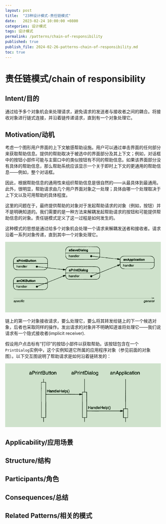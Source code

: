 ```yaml
---
layout: post
title:  "23种设计模式-责任链模式"
date:   2023-02-24 10:00:00 +0800
categories: 设计模式
tags: 设计模式
permalink: /patterns/chain-of-responsibility
published: true
publish_file: 2024-02-26-patterns-chain-of-responsibility.md
toc: true
---
```

# 责任链模式/chain of responsibility

## Intent/目的

通过给予多个对象机会来处理请求，避免请求的发送者与接收者之间的耦合。将接收对象进行链式连接，并沿着链传递请求，直到有一个对象处理它。

## Motivation/动机

考虑一个图形用户界面的上下文敏感帮助设施。用户可以通过单击界面的任何部分来获取帮助信息。提供的帮助取决于被选中的界面部分及其上下文；例如，对话框中的按钮小部件可能与主窗口中的类似按钮有不同的帮助信息。如果该界面部分没有具体的帮助信息，那么帮助系统应该显示一个关于即时上下文的更通用的帮助信息——例如，整个对话框。

因此，根据帮助信息的通用性来组织帮助信息是很自然的——从最具体到最通用。此外，很明显，帮助请求由几个用户界面对象之一处理；具体由哪一个处理取决于上下文以及可用帮助的具体程度。

这里的问题在于，最终提供帮助的对象对于发起帮助请求的对象（例如，按钮）并不是明确知道的。我们需要的是一种方法来解耦发起帮助请求的按钮和可能提供帮助信息的对象。责任链模式定义了这一过程是如何发生的。

这种模式的思想是通过给多个对象机会处理一个请求来解耦发送者和接收者。请求沿着一系列对象传递，直到其中一个对象处理它。

![](/assets/notes/patterns/chain_of_responsibility_01.png)

链上的第一个对象接收请求，要么处理它，要么将其转发给链上的下一个候选对象，后者也采取同样的操作。发出请求的对象并不明确知道谁将处理它——我们说请求有一个隐式接收者(implicit receiver).

假设用户点击标有“打印”的按钮小部件以获取帮助。该按钮包含在一个`PrintDialog`实例中，这个实例知道它所属的应用程序对象（参见前面的对象图）。以下交互图说明了帮助请求是如何沿着链转发的：

![](/assets/notes/patterns/chain_of_responsibility_02.png)


## Applicability/应用场景

## Structure/结构

## Participants/角色

## Consequences/总结

## Related Patterns/相关的模式

